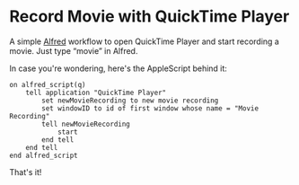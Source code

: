 # Record Movie with QuickTime Player

A simple [Alfred](http://alfredapp.com) workflow to open QuickTime Player and start recording a movie. Just type “movie” in Alfred.

In case you're wondering, here's the AppleScript behind it:

```
on alfred_script(q)
	tell application "QuickTime Player"
		set newMovieRecording to new movie recording
		set windowID to id of first window whose name = "Movie Recording"
		tell newMovieRecording
			start
		end tell
	end tell
end alfred_script
```

That's it!
